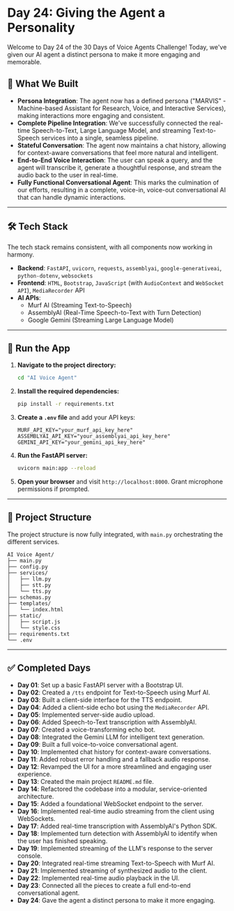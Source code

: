 # Day 24: Giving the Agent a Personality

Welcome to Day 24 of the 30 Days of Voice Agents Challenge\! Today, we've given our AI agent a distinct persona to make it more engaging and memorable.

## 🧠 What We Built

  * **Persona Integration**: The agent now has a defined persona ("MARVIS" - Machine-based Assistant for Research, Voice, and Interactive Services), making interactions more engaging and consistent.
  * **Complete Pipeline Integration**: We've successfully connected the real-time Speech-to-Text, Large Language Model, and streaming Text-to-Speech services into a single, seamless pipeline.
  * **Stateful Conversation**: The agent now maintains a chat history, allowing for context-aware conversations that feel more natural and intelligent.
  * **End-to-End Voice Interaction**: The user can speak a query, and the agent will transcribe it, generate a thoughtful response, and stream the audio back to the user in real-time.
  * **Fully Functional Conversational Agent**: This marks the culmination of our efforts, resulting in a complete, voice-in, voice-out conversational AI that can handle dynamic interactions.

-----

## 🛠 Tech Stack

The tech stack remains consistent, with all components now working in harmony.

  * **Backend**: `FastAPI`, `uvicorn`, `requests`, `assemblyai`, `google-generativeai`, `python-dotenv`, `websockets`
  * **Frontend**: `HTML`, `Bootstrap`, `JavaScript` (with `AudioContext` and `WebSocket API`), `MediaRecorder` API
  * **AI APIs**:
      * Murf AI (Streaming Text-to-Speech)
      * AssemblyAI (Real-Time Speech-to-Text with Turn Detection)
      * Google Gemini (Streaming Large Language Model)

-----

## 🚀 Run the App

1.  **Navigate to the project directory:**
    ```bash
    cd "AI Voice Agent"
    ```
2.  **Install the required dependencies:**
    ```bash
    pip install -r requirements.txt
    ```
3.  **Create a `.env` file** and add your API keys:
    ```
    MURF_API_KEY="your_murf_api_key_here"
    ASSEMBLYAI_API_KEY="your_assemblyai_api_key_here"
    GEMINI_API_KEY="your_gemini_api_key_here"
    ```
4.  **Run the FastAPI server:**
    ```bash
    uvicorn main:app --reload
    ```
5.  **Open your browser** and visit `http://localhost:8000`. Grant microphone permissions if prompted.

-----

## 📂 Project Structure

The project structure is now fully integrated, with `main.py` orchestrating the different services.

```
AI Voice Agent/
├── main.py
├── config.py
├── services/
│   ├── llm.py
│   ├── stt.py
│   └── tts.py
├── schemas.py
├── templates/
│   └── index.html
├── static/
│   ├── script.js
│   └── style.css
├── requirements.txt
└── .env
```

-----

## ✅ Completed Days

  * **Day 01**: Set up a basic FastAPI server with a Bootstrap UI.
  * **Day 02**: Created a `/tts` endpoint for Text-to-Speech using Murf AI.
  * **Day 03**: Built a client-side interface for the TTS endpoint.
  * **Day 04**: Added a client-side echo bot using the `MediaRecorder` API.
  * **Day 05**: Implemented server-side audio upload.
  * **Day 06**: Added Speech-to-Text transcription with AssemblyAI.
  * **Day 07**: Created a voice-transforming echo bot.
  * **Day 08**: Integrated the Gemini LLM for intelligent text generation.
  * **Day 09**: Built a full voice-to-voice conversational agent.
  * **Day 10**: Implemented chat history for context-aware conversations.
  * **Day 11**: Added robust error handling and a fallback audio response.
  * **Day 12**: Revamped the UI for a more streamlined and engaging user experience.
  * **Day 13**: Created the main project `README.md` file.
  * **Day 14**: Refactored the codebase into a modular, service-oriented architecture.
  * **Day 15**: Added a foundational WebSocket endpoint to the server.
  * **Day 16**: Implemented real-time audio streaming from the client using WebSockets.
  * **Day 17**: Added real-time transcription with AssemblyAI's Python SDK.
  * **Day 18**: Implemented turn detection with AssemblyAI to identify when the user has finished speaking.
  * **Day 19**: Implemented streaming of the LLM's response to the server console.
  * **Day 20**: Integrated real-time streaming Text-to-Speech with Murf AI.
  * **Day 21**: Implemented streaming of synthesized audio to the client.
  * **Day 22**: Implemented real-time audio playback in the UI.
  * **Day 23**: Connected all the pieces to create a full end-to-end conversational agent.
  * **Day 24**: Gave the agent a distinct persona to make it more engaging.
